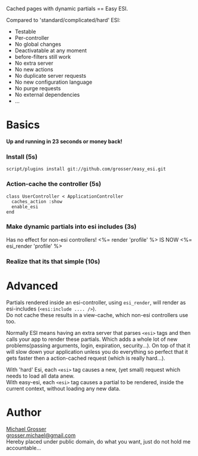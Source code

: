 Cached pages with dynamic partials == Easy ESI.

Compared to 'standard/complicated/hard' ESI:

 - Testable
 - Per-controller
 - No global changes
 - Deactivatable at any moment
 - before-filters still work
 - No extra server
 - No new actions
 - No duplicate server requests
 - No new configuration language
 - No purge requests
 - No external dependencies
 - ...

Basics
======
**Up and running in 23 seconds or money back!**

### Install (5s)
    script/plugins install git://github.com/grosser/easy_esi.git

### Action-cache the controller (5s)
    class UserController < ApplicationController
      caches_action :show
      enable_esi
    end

### Make dynamic partials into esi includes (3s)
Has no effect for non-esi controllers!
    <%= render 'profile' %>
    IS NOW
    <%= esi_render 'profile' %>

### Realize that its that simple (10s)

Advanced
========
Partials rendered inside an esi-controller, using `esi_render`, will render as esi-includes (`<esi:include .... />`).  
Do not cache these results in a view-cache, which non-esi controllers use too.

Normally ESI means having an extra server that parses `<esi>` tags and then calls your app to render these partials.
Which adds a whole lot of new problems(passing arguments, login, expiration, security...).
On top of that it will slow down your application unless you do everything so perfect that it gets
faster then a action-cached request (which is really hard...).

With 'hard' Esi, each `<esi>` tag causes a new, (yet small) request which needs to load all data anew.  
With easy-esi, each `<esi>` tag causes a partial to be rendered, inside the current context, without loading any new data.

Author
======
[Michael Grosser](http://pragmatig.wordpress.com)  
grosser.michael@gmail.com  
Hereby placed under public domain, do what you want, just do not hold me accountable...